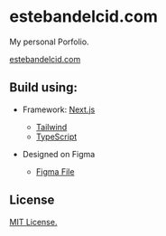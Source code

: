 # estebandelcid.com

My personal Porfolio.

[estebandelcid.com](https://estebandelcid.github.io/To-Do/)

## Build using:
- Framework: [Next.js](https://nextjs.org/)

    - [Tailwind](https://nextjs.org/docs/app/building-your-application/styling/tailwind-css)
    - [TypeScript](https://nextjs.org/docs/pages/building-your-application/configuring/typescript)

- Designed on Figma

    - [Figma File](https://www.figma.com/file/ZJEa8aa9aff4nOusePrzUp/Portfolio?type=design&node-id=12-92&mode=design&t=NlGlnvPD0pGX9p1s-0)

## License 
[MIT License.](https://github.com/estebandelcid/estebandelcid.com/blob/main/LICENSE)